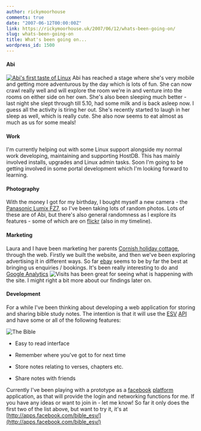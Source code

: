 ```yaml
---
author: rickymoorhouse
comments: true
date: "2007-06-12T00:00:00Z"
link: https://rickymoorhouse.uk/2007/06/12/whats-been-going-on/
slug: whats-been-going-on
title: What's been going on...
wordpress_id: 1500
---
```


#### Abi





[![Abi's first taste of Linux](/ricky/images/abi_linux_.jpg)](/ricky/images/abi_linux.jpg)
Abi has reached a stage where she's very mobile and getting more adventurous by the day which is lots of fun. She can now crawl really well and will explore the room we're in and venture into the rooms on either side on her own. She's also been sleeping much better - last night she slept through till 5.10, had some milk and is back asleep now. I guess all the activity is tiring her out. She's recently started to laugh in her sleep as well, which is really cute. She also now seems to eat almost as much as us for some meals!





#### Work




I'm currently helping out with some Linux support alongside my normal work developing, maintaining and supporting HostDB. This has mainly involved installs, upgrades and Linux admin tasks. Soon I'm going to be getting involved in some portal development which I'm looking forward to learning. 





#### Photography




With the money I got for my birthday, I bought myself a new camera - the [Panasonic Lumix FZ7](http://panasonic.co.jp/pavc/global/lumix/fz7/leica.html), so I've been taking lots of random photos. Lots of these are of Abi, but there's also general randomness as I explore its features - some of which are on [flickr](http://flickr.com/photos/rickymoorhouse) (also in my timeline).





#### Marketing




Laura and I have been marketing her parents [Cornish holiday cottage](http://ridgehousecornwall.co.uk/?utm_source=ricky&utm_medium=blog), through the web. Firstly we built the website, and then we've been exploring advertising it in different ways. So far [ebay](http://cgi.ebay.co.uk/Ridge-House-Self-catering-cottage-Cornwall-Sleeps-7_W0QQitemZ330132952406QQihZ014QQcategoryZ109202QQssPageNameZWDVWQQrdZ1QQcmdZViewItem) seems to be by far the best at bringing us enquiries / bookings. It's been really interesting to do and [Google Analytics](http://analytics.google.com/) ![Visits](/ricky/images/sparkline.png) has been great for seeing what is happening with the site. I might right a bit more about our findings later on.






#### Development




For a while I've been thinking about developing a web application for storing and sharing bible study notes. The intention is that it will use the [ESV](http://esv.org) [API](http://www.gnpcb.org/esv/share/services/api/) and have some or all of the following features:


![The Bible](/ricky/images/bible.png)



  * Easy to read interface


  * Remember where you've got to for next time


  * Store notes relating to verses, chapters etc.


  * Share notes with friends




Currently I've been playing with a prototype as a [facebook](http://www.facebook.com) [platform](http://developers.facebook.com) application, as that will provide the login and networking functions for me. If you have any ideas or want to join in - let me know! So far it only does the first two of the list above, but want to try it, it's at [http://apps.facebook.com/bible_esv/](http://apps.facebook.com/bible_esv/)
